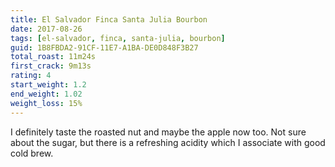 ```yaml
---
title: El Salvador Finca Santa Julia Bourbon
date: 2017-08-26
tags: [el-salvador, finca, santa-julia, bourbon]
guid: 1B8FBDA2-91CF-11E7-A1BA-DE0D848F3B27
total_roast: 11m24s
first_crack: 9m13s
rating: 4
start_weight: 1.2
end_weight: 1.02
weight_loss: 15%
---
```

I definitely taste the roasted nut and maybe the apple now too.  Not sure about
the sugar, but there is a refreshing acidity which I associate with good cold
brew.
